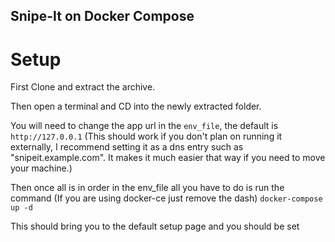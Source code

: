 ## Snipe-It on Docker Compose

# Setup

First Clone and extract the archive.

Then open a terminal and CD into the newly extracted folder.

You will need to change the app url in the `env_file`, the default is `http://127.0.0.1` (This should work if you don't plan on running it externally, I recommend setting it as a dns entry such as "snipeit.example.com".  It makes it much easier that way if you need to move your machine.)

Then once all is in order in the env_file all you have to do is run the command (If you are using docker-ce just remove the dash)
```docker-compose up -d```

This should bring you to the default setup page and you should be set
